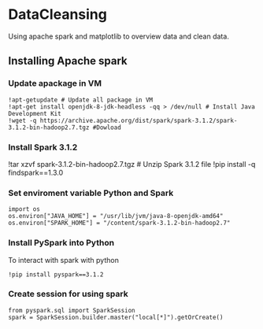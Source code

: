 # DataCleansing
Using apache spark and matplotlib to overview data and clean data.

## Installing Apache spark
### Update apackage in VM

``` 
!apt-getupdate # Update all package in VM
!apt-get install openjdk-8-jdk-headless -qq > /dev/null # Install Java Development Kit
!wget -q https://archive.apache.org/dist/spark/spark-3.1.2/spark-3.1.2-bin-hadoop2.7.tgz #Dowload 
```
### Install Spark 3.1.2
!tar xzvf spark-3.1.2-bin-hadoop2.7.tgz                                                  # Unzip Spark 3.1.2 file
!pip install -q findspark==1.3.0
### Set enviroment variable Python and Spark
```
import os
os.environ["JAVA_HOME"] = "/usr/lib/jvm/java-8-openjdk-amd64"
os.environ["SPARK_HOME"] = "/content/spark-3.1.2-bin-hadoop2.7"
```
### Install PySpark into Python
To interact with spark with python
```
!pip install pyspark==3.1.2
```
### Create session for using spark
```
from pyspark.sql import SparkSession
spark = SparkSession.builder.master("local[*]").getOrCreate()
```
